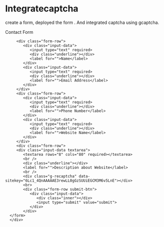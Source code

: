 # Integratecaptcha
create a form, deployed the form . And integrated captcha using gcaptcha.
<!DOCTYPE html>
<html lang="en" >
<head>
  <meta charset="UTF-8">
  <title>Captcha Integrated Contact Form</title>
  <link rel="stylesheet" href="https://cdnjs.cloudflare.com/ajax/libs/meyer-reset/2.0/reset.min.css">
<script src="https://www.google.com/recaptcha/api.js" async defer></script>
<link rel="stylesheet" href="./style.css">

</head>
<body>
<!-- partial:index.partial.html -->
<div class="container">
      <div class="text">
         Contact Form
      </div>
      <form action="?" method="POST" >
         
         <div class="form-row">
            <div class="input-data">
               <input type="text" required>
               <div class="underline"></div>
               <label for="">Name</label>
            </div>
            <div class="input-data">
               <input type="text" required>
               <div class="underline"></div>
               <label for="">Email Address</label>
            </div>
         </div>
         <div class="form-row">
            <div class="input-data">
               <input type="text" required>
               <div class="underline"></div>
               <label for="">Phone Number</label>
            </div>
            <div class="input-data">
               <input type="text" required>
               <div class="underline"></div>
               <label for="">Website Name</label>
            </div>
         </div>
         <div class="form-row">
         <div class="input-data textarea">
            <textarea rows="8" cols="80" required></textarea>
            <br />
            <div class="underline"></div>
            <label for="">Description about Website</label>
            <br />
            <div class="g-recaptcha" data-sitekey="6Lc1_4QnAAAAAE3rewLL0gGzSUUiEGCM3M6v5LnE"></div>
            <br>
            <div class="form-row submit-btn">
               <div class="input-data">
                  <div class="inner"></div>
                  <input type="submit" value="submit">
               </div>
            </div>
      </form>
      </div>
<!-- partial -->
  
</body>
</html>
